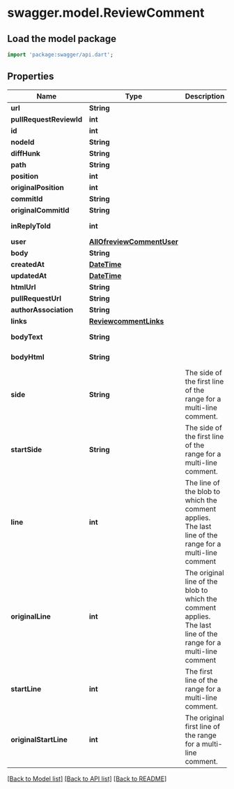# swagger.model.ReviewComment

## Load the model package
```dart
import 'package:swagger/api.dart';
```

## Properties
Name | Type | Description | Notes
------------ | ------------- | ------------- | -------------
**url** | **String** |  | [default to null]
**pullRequestReviewId** | **int** |  | [default to null]
**id** | **int** |  | [default to null]
**nodeId** | **String** |  | [default to null]
**diffHunk** | **String** |  | [default to null]
**path** | **String** |  | [default to null]
**position** | **int** |  | [default to null]
**originalPosition** | **int** |  | [default to null]
**commitId** | **String** |  | [default to null]
**originalCommitId** | **String** |  | [default to null]
**inReplyToId** | **int** |  | [optional] [default to null]
**user** | [**AllOfreviewCommentUser**](AllOfreviewCommentUser.md) |  | [default to null]
**body** | **String** |  | [default to null]
**createdAt** | [**DateTime**](DateTime.md) |  | [default to null]
**updatedAt** | [**DateTime**](DateTime.md) |  | [default to null]
**htmlUrl** | **String** |  | [default to null]
**pullRequestUrl** | **String** |  | [default to null]
**authorAssociation** | **String** |  | [default to null]
**links** | [**ReviewcommentLinks**](ReviewcommentLinks.md) |  | [default to null]
**bodyText** | **String** |  | [optional] [default to null]
**bodyHtml** | **String** |  | [optional] [default to null]
**side** | **String** | The side of the first line of the range for a multi-line comment. | [optional] [default to SideEnum.rIGHT_]
**startSide** | **String** | The side of the first line of the range for a multi-line comment. | [optional] [default to StartSideEnum.rIGHT_]
**line** | **int** | The line of the blob to which the comment applies. The last line of the range for a multi-line comment | [optional] [default to null]
**originalLine** | **int** | The original line of the blob to which the comment applies. The last line of the range for a multi-line comment | [optional] [default to null]
**startLine** | **int** | The first line of the range for a multi-line comment. | [optional] [default to null]
**originalStartLine** | **int** | The original first line of the range for a multi-line comment. | [optional] [default to null]

[[Back to Model list]](../README.md#documentation-for-models) [[Back to API list]](../README.md#documentation-for-api-endpoints) [[Back to README]](../README.md)

